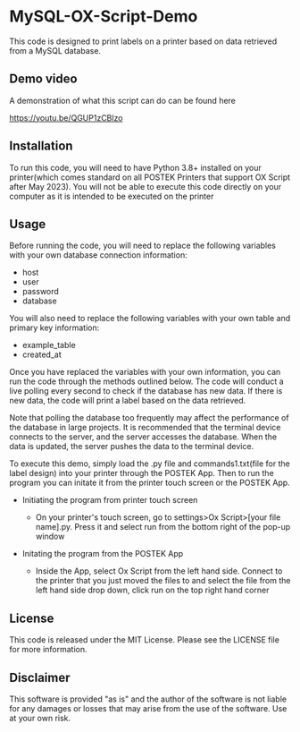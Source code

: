 # MySQL-OX-Script-Demo

This code is designed to print labels on a printer based on data retrieved from a MySQL database.

## Demo video

A demonstration of what this script can do can be found here

https://youtu.be/QGUP1zCBlzo

## Installation

 To run this code, you will need to have Python 3.8+ installed on your printer(which comes standard on all POSTEK Printers that support OX Script after May 2023). You will not be able to execute this code directly on your computer as it is intended to be executed on the printer

## Usage

Before running the code, you will need to replace the following variables with your own database connection information:

 - host
 - user
 - password
 - database
    
You will also need to replace the following variables with your own table and primary key information:

 - example_table
 - created_at
    
Once you have replaced the variables with your own information, you can run the code through the methods outlined below. The code will conduct a live polling every second to check if the database has new data. If there is new data, the code will print a label based on the data retrieved.

Note that polling the database too frequently may affect the performance of the database in large projects. It is recommended that the terminal device connects to the server, and the server accesses the database. When the data is updated, the server pushes the data to the terminal device.

To execute this demo, simply load the .py file and commands1.txt(file for the label design) into your printer through the POSTEK App. Then to run the program you can initate it from the printer touch screen or the POSTEK App. 

- Initiating the program from printer touch screen
    - On your printer's touch screen, go to settings>Ox Script>[your file name].py. Press it and select run from the bottom right of the pop-up window
 
- Initating the program from the POSTEK App
    - Inside the App, select Ox Script from the left hand side. Connect to the printer that you just moved the files to and select the file from the left hand side drop down, click run on the top right hand corner

## License

This code is released under the MIT License. Please see the LICENSE file for more information.

## Disclaimer

This software is provided "as is" and the author of the software is not liable for any damages or losses that may arise from the use of the software. Use at your own risk.
